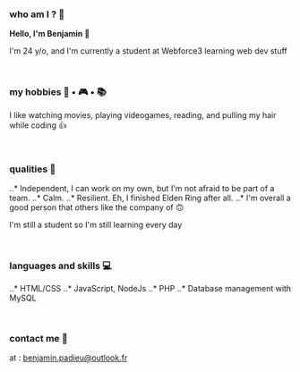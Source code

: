 <h3>who am I ? 🥲</h3>

<p><strong>Hello, I'm Benjamin 👋</strong></p>

<p>I'm 24 y/o, and I'm currently a student at Webforce3 learning web dev stuff</p>

<br>

<h3>my hobbies 🎥 • 🎮 • 📚</h3>

<p>I like watching movies, playing videogames, reading, and pulling my hair while coding 👍</p>

<br>

<h3>qualities 🦫</h3>

..* Independent, I can work on my own, but I'm not afraid to be part of a team.
..* Calm.
..* Resilient. Eh, I finished Elden Ring after all.
..* I'm overall a good person that others like the company of 🙃

<p> I'm still a student so I'm still learning every day </p>

<br>

<h3>languages and skills 💻</h3>

..* HTML/CSS
..* JavaScript, NodeJs
..* PHP
..* Database management with MySQL

<br>

<h3>contact me 📧</h3>

at : benjamin.padieu@outlook.fr




